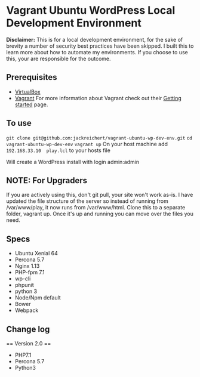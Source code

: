 # Vagrant Ubuntu WordPress Local Development Environment
**Disclaimer:** This is for a local development environment, for the sake of brevity a number of security best practices have been skipped. I built this to learn more about how to automate my environments. If you choose to use this, your are responsible for the outcome.

## Prerequisites
* [VirtualBox](http://www.virtualbox.org/)
* [Vagrant](http://www.vagrantup.com/downloads)
For more information about Vagrant check out their [Getting started](http://docs.vagrantup.com/v2/getting-started/index.html) page.

## To use
`git clone git@github.com:jackreichert/vagrant-ubuntu-wp-dev-env.git`
`cd vagrant-ubuntu-wp-dev-env`
`vagrant up`
On your host machine add `192.168.33.10  play.lcl` to your hosts file

Will create a WordPress install with login admin:admin

## NOTE: For Upgraders
If you are actively using this, don't git pull, your site won't work as-is. I have updated the file structure of the server so instead of running from /var/www/play, it now runs from /var/www/html. Clone this to a separate folder, vagrant up. Once it's up and running you can move over the files you need.

## Specs
* Ubuntu Xenial 64
* Percona 5.7
* Nginx 1.13
* PHP-fpm 7.1
* wp-cli
* phpunit
* python 3
* Node/Npm default
* Bower
* Webpack

## Change log
== Version 2.0 ==
- PHP7.1
- Percona 5.7
- Python3